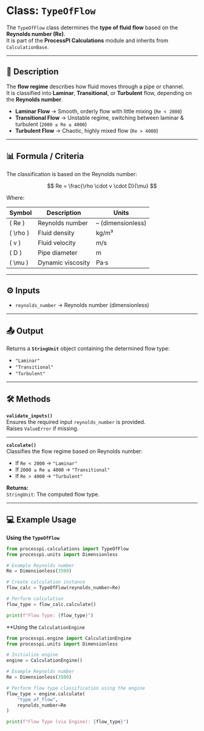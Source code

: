 # Class: `TypeOfFlow`

The `TypeOfFlow` class determines the **type of fluid flow** based on the **Reynolds number (Re)**.  
It is part of the **ProcessPI Calculations** module and inherits from `CalculationBase`.

---

## 📖 Description

The **flow regime** describes how fluid moves through a pipe or channel.  
It is classified into **Laminar**, **Transitional**, or **Turbulent** flow, depending on the **Reynolds number**.  

- **Laminar Flow** → Smooth, orderly flow with little mixing (`Re < 2000`)  
- **Transitional Flow** → Unstable regime, switching between laminar & turbulent (`2000 ≤ Re ≤ 4000`)  
- **Turbulent Flow** → Chaotic, highly mixed flow (`Re > 4000`)  

---

## 📊 Formula / Criteria

The classification is based on the Reynolds number:

$$
Re = \frac{\rho \cdot v \cdot D}{\mu}
$$

Where:

| Symbol   | Description             | Units      |
|----------|-------------------------|------------|
| \( Re \) | Reynolds number         | – (dimensionless) |
| \( \rho \) | Fluid density          | kg/m³      |
| \( v \)  | Fluid velocity          | m/s        |
| \( D \)  | Pipe diameter           | m          |
| \( \mu \) | Dynamic viscosity       | Pa·s       |

---

## ⚙️ Inputs

- `reynolds_number` → Reynolds number (dimensionless)  

---

## 📤 Output

Returns a **`StringUnit`** object containing the determined flow type:  
- `"Laminar"`  
- `"Transitional"`  
- `"Turbulent"`  

---

## 🛠️ Methods

**`validate_inputs()`**  
Ensures the required input `reynolds_number` is provided.  
Raises `ValueError` if missing.

---

**`calculate()`**  
Classifies the flow regime based on Reynolds number:  

- If `Re < 2000` → `"Laminar"`  
- If `2000 ≤ Re ≤ 4000` → `"Transitional"`  
- If `Re > 4000` → `"Turbulent"`  

**Returns:**  
`StringUnit`: The computed flow type.

---

## 💻 Example Usage

**Using the `TypeOfFlow`**

```python
from processpi.calculations import TypeOfFlow
from processpi.units import Dimensionless

# Example Reynolds number
Re = Dimensionless(3500)

# Create calculation instance
flow_calc = TypeOfFlow(reynolds_number=Re)

# Perform calculation
flow_type = flow_calc.calculate()

print(f"Flow Type: {flow_type}")
```

**Using the `CalculationEngine`

```py
from processpi.engine import CalculationEngine
from processpi.units import Dimensionless

# Initialize engine
engine = CalculationEngine()

# Example Reynolds number
Re = Dimensionless(3500)

# Perform flow type classification using the engine
flow_type = engine.calculate(
    "type_of_flow",
    reynolds_number=Re
)

print(f"Flow Type (via Engine): {flow_type}")
```